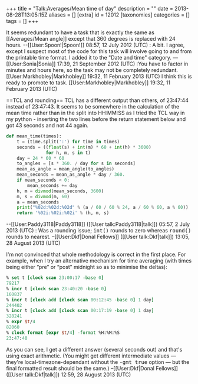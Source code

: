 +++
title = "Talk:Averages/Mean time of day"
description = ""
date = 2013-08-28T13:05:15Z
aliases = []
[extra]
id = 12012
[taxonomies]
categories = []
tags = []
+++

It seems redundant to have a task that is exactly the same as [[Averages/Mean angle]] except that 360 degrees is replaced with 24 hours. --[[User:Spoon!|Spoon!]] 08:57, 12 July 2012 (UTC)
: A bit.  I agree, except I suspect most of the code for this task will involve going to and from the printable time format.  I added it to the "Date and time" category.  &mdash;[[User:Sonia|Sonia]] 17:39, 21 September 2012 (UTC)
:You have to factor in minutes and hours here, so the task may not be completely redundant. [[User:Markhobley|Markhobley]] 19:32, 11 February 2013 (UTC)
I think this is ready to promote to task. [[User:Markhobley|Markhobley]] 19:32, 11 February 2013 (UTC)

==TCL and rounding==
TCL has a different output than others, of 23:47:44 instead of  23:47:43. It seems to be somewhere in the calculation of the mean time rather than in the split into HH:MM:SS as I tried the TCL way in my python - inserting the two lines before the return statement below and got 43 seconds and not 44 again.

```python
def mean_time(times):
    t = (time.split(':') for time in times)
    seconds = ((float(s) + int(m) * 60 + int(h) * 3600) 
               for h, m, s in t)
    day = 24 * 60 * 60
    to_angles = [s * 360. / day for s in seconds]
    mean_as_angle = mean_angle(to_angles)
    mean_seconds = mean_as_angle * day / 360.
    if mean_seconds < 0:
        mean_seconds += day
    h, m = divmod(mean_seconds, 3600)
    m, s = divmod(m, 60)
    a = mean_seconds
    print("%02d:%02d:%02d" % (a / 60 / 60 % 24, a / 60 % 60, a % 60))
    return '%02i:%02i:%02i' % (h, m, s)
```

--[[User:Paddy3118|Paddy3118]] ([[User talk:Paddy3118|talk]]) 05:57, 2 July 2013 (UTC)
: Was a rounding issue; <tt>int()</tt> rounds to zero whereas <tt>round()</tt> rounds to nearest. –[[User:Dkf|Donal Fellows]] ([[User talk:Dkf|talk]]) 13:05, 28 August 2013 (UTC)

I'm not convinced that whole methodology is correct in the first place. For example, when I try an alternative mechanism for time averaging (with times being either “pre” or “post” midnight so as to minimise the deltas):

```tcl
% set t [clock scan 23:00:17 -base 0]
79217
% incr t [clock scan 23:40:20 -base 0]
160837
% incr t [clock add [clock scan 00:12:45 -base 0] 1 day]
244402
% incr t [clock add [clock scan 00:17:19 -base 0] 1 day]
328241
% expr $t/4
82060
% clock format [expr $t/4] -format %H:%M:%S
23:47:40
```

As you can see, I get a different answer (several seconds out) and that's using exact arithmetic. (You might get different intermediate values — they're local-timezone-dependant without the <tt>-gmt true</tt> option — but the final formatted result should be the same.) –[[User:Dkf|Donal Fellows]] ([[User talk:Dkf|talk]]) 12:59, 28 August 2013 (UTC)
